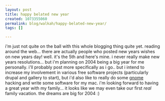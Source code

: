 ```yaml
---
layout: post
title: happy belated new year
created: 1073355060
permalink: blog/walkah/happy-belated-new-year/
tags: []

---
```

i'm just not quite on the ball with this whole blogging thing quite yet. reading around the web... there are actually people who posted new years wishes on new years day! well. it's the 5th and here's mine. i never really make new years resolutions... but i'm planning on 2004 being a big year for me personally. i'll probably post more specifically as i go.. but i intend to increase my involvement in various free software projects (particularly drupal and gallery to start), but i'd also like to really do some <a href="http://www.gnome.org/">gnome</a> hacking and write some software for my mac. i'm looking forward to having a great year with my family... it looks like we may even take our first *real* family vacation.
the dreams are big for 2004 :)
